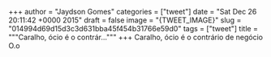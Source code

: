
+++
author = "Jaydson Gomes"
categories = ["tweet"]
date = "Sat Dec 26 20:11:42 +0000 2015"
draft = false
image = "{TWEET_IMAGE}"
slug = "014994d69d15d3c3d631bba45f454b31766e59d0"
tags = ["tweet"]
title = """Caralho, ócio é o contrár..."""
+++
Caralho, ócio é o contrário de negócio O.o
